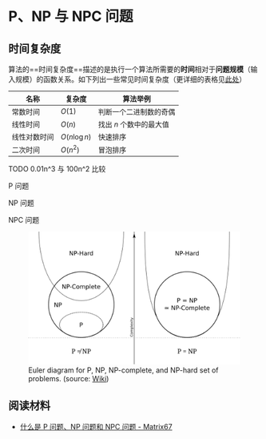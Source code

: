 # P、NP 与 NPC 问题

<link rel="stylesheet" href="/notes/katex@0.11.1.min.css">

## 时间复杂度

算法的==时间复杂度==描述的是执行一个算法所需要的**时间**相对于**问题规模**（输入规模）的函数关系。如下列出一些常见时间复杂度（更详细的表格见[此处](https://zh.wikipedia.org/wiki/%E6%97%B6%E9%97%B4%E5%A4%8D%E6%9D%82%E5%BA%A6#.E5.B8.B8.E8.A7.81.E6.97.B6.E9.97.B4.E5.A4.8D.E6.9D.82.E5.BA.A6.E5.88.97.E8.A1.A8)）

| 名称         | 复杂度       | 算法举例                |
| ------------ | ------------ | ----------------------- |
| 常数时间     | $O(1)$       | 判断一个二进制数的奇偶  |
| 线性时间     | $O(n)$       | 找出 $n$ 个数中的最大值 |
| 线性对数时间 | $O(n\log n)$ | 快速排序                |
| 二次时间     | $O(n^2)$     | 冒泡排序                |

TODO 0.01n^3 与 100n^2 比较

P 问题

NP 问题

NPC 问题

<figure>
    <img src="./imgs/p-np-npc.svg" alt="p np npc" class="border">
    <figcaption>Euler diagram for P, NP, NP-complete, and NP-hard set of problems. (source: <a href="https://commons.wikimedia.org/w/index.php?curid=3532181" target="_blank" rel="noopener noreferrer">Wiki</a>)</figcaption>
</figure>

## 阅读材料

- [什么是 P 问题、NP 问题和 NPC 问题 - Matrix67](http://www.matrix67.com/blog/archives/105)
